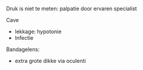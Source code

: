 Druk is niet te meten: palpatie door ervaren specialist 

Cave 
- lekkage: hypotonie 
- Infectie 

Bandagelens: 
- extra grote dikke via oculenti